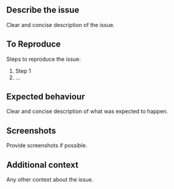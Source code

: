 ## Describe the issue

Clear and concise description of the issue.

## To Reproduce

Steps to reproduce the issue:
1. Step 1 
2. ...

## Expected behaviour

Clear and concise description of what was expected to happen.

## Screenshots

Provide screenshots if possible.

## Additional context

Any other context about the issue.
